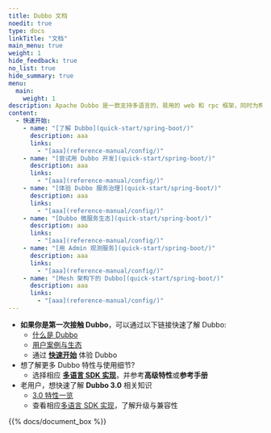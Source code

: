 ```yaml
---
title: Dubbo 文档
noedit: true
type: docs
linkTitle: "文档"
main_menu: true
weight: 1
hide_feedback: true
no_list: true
hide_summary: true
menu:
  main:
    weight: 1
description: Apache Dubbo 是一款支持多语言的、易用的 web 和 rpc 框架，同时为构建企业级微服务提供服务发现、流量治理、可观测、认证鉴权等能力、工具与最佳实践。
content:
  - 快速开始:
    - name: "[了解 Dubbo](quick-start/spring-boot/)"
      description: aaa
      links:
        - "[aaa](reference-manual/config/)"
    - name: "[尝试用 Dubbo 开发](quick-start/spring-boot/)"
      description: aaa
      links:
        - "[aaa](reference-manual/config/)"
    - name: "[体验 Dubbo 服务治理](quick-start/spring-boot/)"
      description: aaa
      links:
        - "[aaa](reference-manual/config/)"
    - name: "[Dubbo 微服务生态](quick-start/spring-boot/)"
      description: aaa
      links:
        - "[aaa](reference-manual/config/)"
    - name: "[用 Admin 观测服务](quick-start/spring-boot/)"
      description: aaa
      links:
        - "[aaa](reference-manual/config/)"
    - name: "[Mesh 架构下的 Dubbo](quick-start/spring-boot/)"
      description: aaa
      links:
        - "[aaa](reference-manual/config/)"
---
```

* **如果你是第一次接触 Dubbo**，可以通过以下链接快速了解 Dubbo:
  * [什么是 Dubbo](what/overview)
  * [用户案例与生态](/zh/users/)
  * 通过 [**快速开始**](quickstart/) 体验 Dubbo
* 想了解更多 Dubbo 特性与使用细节?
  * 选择相应 [**多语言 SDK 实现**](mannual/)，并参考**高级特性**或**参考手册**
* 老用户，想快速了解 **Dubbo 3.0** 相关知识
  * [3.0 特性一览](what/dubbo3/)
  * 查看相应[多语言 SDK 实现](mannual/)，了解升级与兼容性

{{% docs/document_box %}}

